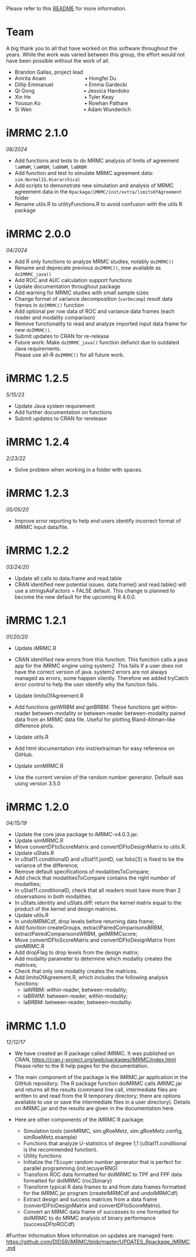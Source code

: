 Please refer to this [README](https://github.com/DIDSR/iMRMC/blob/master/README.md) for more information.

# Team
A big thank you to all that have worked on this software throughout the years. While the work was varied between this group, the effort would not have been possible without the work of all.

* Brandon Gallas, project lead
* Amrita Anam &emsp;&emsp;&emsp;&emsp;&emsp;&emsp;&emsp; •	Hongfei Du  
* Dillip Emmanuel &emsp;&emsp;&emsp;&emsp;&emsp;&nbsp;&nbsp; •	Emma Gardecki  
* Qi Gong &emsp;&emsp;&emsp;&emsp;&emsp;&emsp;&emsp;&emsp;&emsp; •	Jessica Handoko  
*	Xin He &emsp;&emsp;&emsp;&emsp;&emsp;&emsp;&emsp;&emsp;&emsp;&nbsp;&nbsp;&nbsp; •	Tyler Keay  
*	Yousun Ko &emsp;&emsp;&emsp;&emsp;&emsp;&emsp;&emsp;&emsp; •	Rowhan Pathare  
* Si Wen &emsp;&emsp;&emsp;&emsp;&emsp;&emsp;&emsp;&emsp;&emsp;&nbsp;&nbsp; •	Adam Wunderlich   

# iMRMC 2.1.0
*08/2024*

* Add functions and tests to do MRMC analysis of limits of agreement `laWRWM`, `laWRBM`, `laBRWM`, `laBRBM`
* Add function and test to simulate MRMC agreement data: `sim.NormalIG.Hierarchical`
* Add scripts to demonstrate new simulation and analysis of MRMC agreement data in the `Rpackage/iMRMC/inst/extra/limitsOfAgreement` folder
* Rename utils.R to utilityFunctions.R to avoid confusion with the utils R package

# iMRMC 2.0.0
*04/2024*

- Add R only functions to analyze MRMC studies, notably `doIMRMC()`  
- Rename and deprecate previous `doIMRMC()`, now available as `doIMRMC_java()`  
- Add ROC and AUC calculation support functions   
- Update documentation throughout package  
- Add warning for MRMC studies with small sample sizes  
- Change format of variance decomposition (`varDecomp`) result data frames in `doIMRMC()` function  
- Add optional per row data of ROC and variance data frames (each reader and modality comparison)  
- Remove functionality to read and analyze imported input data frame for new `doIMRMC()`.  
- Submit updates to CRAN for re-release  
- Future work: Make `doIMRMC_java()` function defunct due to outdated Java requirements.  
  Please use all-R `doIMRMC()` for all future work.

# iMRMC 1.2.5
*5/15/23*
- Update Java system requirement
- Add further documentation on functions
- Submit updates to CRAN for rerelease

# iMRMC 1.2.4
*2/23/22*
- Solve problem when working in a folder with spaces.

# iMRMC 1.2.3
*05/05/20*
- Improve error reporting to help end users identify incorrect format of iMRMC input data/file.

# iMRMC 1.2.2
*03/24/20*
- Update all calls to data.frame and read.table
- CRAN identified new potential issues. data.frame() and read.table() will use a stringsAsFactors = FALSE default. This change is planned to become the new default for the upcoming R 4.0.0.

# iMRMC 1.2.1
*01/20/20*
- Update iMRMC.R
- CRAN identified new errors from this function. This function calls a java app for the iMRMC engine using system2. This fails if a user does not have the correct version of java. system2 errors are not always managed as errors, some happen silently. Therefore we added tryCatch error control to help the user identify why the function fails.
- Update limitsOfAgreement.R
- Add functions getWRBM and getBRBM. These functions get within-reader between-modality or between-reader between-modality paired data from an MRMC data file. Useful for plotting Bland-Altman-like difference plots.
- Update utils.R
- Add html documentation into inst/extra/man for easy reference on GitHub.
- Update simMRMC.R

- Use the current version of the random number generator. Default was using version 3.5.0

# iMRMC 1.2.0
*04/15/19*
- Update the core java package to iMRMC-v4.0.3.jar.
- Update simMRMC.R
- Move convertDFtoScoreMatrix and convertDFtoDesignMatrix to utils.R.
- Update uStats.R
- In uStat11.conditionalD and uStat11.jointD, var.1obs[3] is fixed to be the variance of the difference;
- Remove default specifications of modalitiesToCompare;
- Add check that modalitiesToCompare contains the right number of modalities;
- In uStat11.conditionalD, check that all readers must have more than 2 observations in both modalities;
- In uStats.identity and uStats.diff: return the kernel matrix equal to the product of the kernel and design matrices.
- Update utils.R
- In undoIMRMCdf, drop levels before returning data frame;
- Add function createGroups, extractPairedComparisonsBRBM, extractPairedComparisonsWRBM, getMRMCscore;
- Move convertDFtoScoreMatrix and convertDFtoDesignMatrix from simMRMC.R
- Add dropFlag to drop levels from the design matrix;
- Add modality parameter to determine which modality creates the matrices;
- Check that only one modality creates the matrices.
- Add limitsOfAgreement.R, which includes the following analysis functions:  
   - laWRBM: within-reader, between-modality;  
   - laBRWM: between-reader, within-modality;  
   - laBRBM: between-reader, between-modality.  

# iMRMC 1.1.0
*12/12/17*
- We have created an R package called iMRMC. It was published on CRAN, https://cran.r-project.org/web/packages/iMRMC/index.html Please refer to the R help pages for the documentation.

- The main component of the package is the iMRMC.jar application in the GitHub repository. The R package function doIMRMC calls iMRMC.jar and returns all the results (command line call, intermediate files are written to and read from the R temporary directory; there are options available to use or save the intermediate files in a user directory). Details on iMRMC.jar and the results are given in the documentation here.

- Here are other components of the iMRMC R package:  
   - Simulation tools (simMRMC, sim.gRoeMetz, sim.gRoeMetz.config, simRoeMetz.example)  
   - Functions that analyze U-statistics of degree 1,1 (uStat11.conditional is the recommended function).  
   - Utility functions  
   - Initialize the l'Ecuyer random number generator that is perfect for parallel programming (init.lecuyerRNG)  
   - Transform ROC data formatted for doIMRMC to TPF and FPF data formatted for doIMRMC (roc2binary)  
   - Transform typical R data frames to and from data frames formatted for the iMRMC.jar program (createIMRMCdf and undoIMRMCdf)  
   - Extract design and success matrices from a data frame (convertDFtoDesignMatrix and convertDFtoScoreMatrix).  
   - Convert an MRMC data frame of successes to one formatted for doIMRMC to do MRMC analysis of binary performance (successDFtoROCdf)  
   
#Further Information 
More information on updates are managed here: https://github.com/DIDSR/iMRMC/blob/master/UPDATES_Rpackage_iMRMC.md
